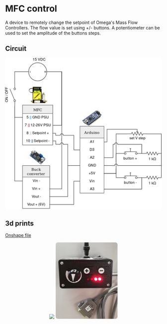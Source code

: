 # MFC control

A device to remotely change the setpoint of Omega's Mass Flow Controllers. The flow value is set using +/- buttons. A potentiometer can be used to set the amplitude of the buttons steps.

## Circuit

<p align="center">
    <img src="circuit.png" width="700px">
</p>

## 3d prints

[Onshape file](https://cad.onshape.com/documents/18eb6e605793d25ea773f81d/w/6521c0d1b9b9e777c69c406c/e/59e82885677739ed15fef912)

<p align="center">
    <img src="3d views.png" width="600px">
    <img src="pic.png" width="200px">
</p>
